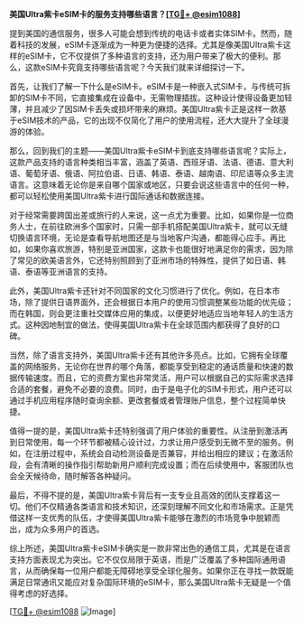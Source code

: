 **美国Ultra紫卡eSIM卡的服务支持哪些语言？[[TG💪+ @esim1088](https://t.me/s/esim1088)]**

提到美国的通信服务，很多人可能会想到传统的电话卡或者实体SIM卡。然而，随着科技的发展，eSIM卡逐渐成为一种更为便捷的选择。尤其是像美国Ultra紫卡这样的eSIM卡，它不仅提供了多种语言的支持，还为用户带来了极大的便利。那么，这款eSIM卡究竟支持哪些语言呢？今天我们就来详细探讨一下。

首先，让我们了解一下什么是eSIM卡。eSIM卡是一种嵌入式SIM卡，与传统可拆卸的SIM卡不同，它直接集成在设备中，无需物理插拔。这种设计使得设备更加轻薄，并且减少了因SIM卡丢失或损坏带来的麻烦。美国Ultra紫卡正是这样一款基于eSIM技术的产品，它的出现不仅简化了用户的使用流程，还大大提升了全球漫游的体验。

那么，回到我们的主题——美国Ultra紫卡eSIM卡到底支持哪些语言呢？实际上，这款产品支持的语言种类相当丰富，涵盖了英语、西班牙语、法语、德语、意大利语、葡萄牙语、俄语、阿拉伯语、日语、韩语、泰语、越南语、印尼语等众多主流语言。这意味着无论你是来自哪个国家或地区，只要会说这些语言中的任何一种，都可以轻松使用美国Ultra紫卡进行国际通话和数据连接。

对于经常需要跨国出差或旅行的人来说，这一点尤为重要。比如，如果你是一位商务人士，在前往欧洲多个国家时，只需一部手机搭配美国Ultra紫卡，就可以无缝切换语言环境，无论是查看导航地图还是与当地客户沟通，都能得心应手。再比如，如果你喜欢旅游，特别是亚洲国家，这款卡也能很好地满足你的需求，因为除了常见的欧美语言外，它还特别照顾到了亚洲市场的特殊性，提供了如日语、韩语、泰语等亚洲语言的支持。

此外，美国Ultra紫卡还针对不同国家的文化习惯进行了优化。例如，在日本市场，除了提供日语界面外，还会根据日本用户的使用习惯调整某些功能的优先级；而在韩国，则会更注重社交媒体应用的集成，以便更好地适应当地年轻人的生活方式。这种因地制宜的做法，使得美国Ultra紫卡在全球范围内都获得了良好的口碑。

当然，除了语言支持外，美国Ultra紫卡还有其他许多亮点。比如，它拥有全球覆盖的网络服务，无论你在世界的哪个角落，都能享受到稳定的通话质量和快速的数据传输速度。而且，它的资费方案也非常灵活，用户可以根据自己的实际需求选择合适的套餐，避免不必要的浪费。同时，由于是电子化的SIM卡形式，用户还可以通过手机应用程序随时查询余额、更改套餐或者管理账户信息，整个过程简单快捷。

值得一提的是，美国Ultra紫卡还特别强调了用户体验的重要性。从注册到激活再到日常使用，每一个环节都被精心设计过，力求让用户感受到无微不至的服务。例如，在注册过程中，系统会自动检测设备是否兼容，并给出相应的建议；在激活阶段，会有清晰的操作指引帮助新用户顺利完成设置；而在后续使用中，客服团队也会全天候待命，随时解答各种疑问。

最后，不得不提的是，美国Ultra紫卡背后有一支专业且高效的团队支撑着这一切。他们不仅精通各类语言和技术知识，还深刻理解不同文化和市场需求。正是凭借这样一支优秀的队伍，才使得美国Ultra紫卡能够在激烈的市场竞争中脱颖而出，成为众多用户的首选。

综上所述，美国Ultra紫卡eSIM卡确实是一款非常出色的通信工具，尤其是在语言支持方面表现尤为突出。它不仅仅局限于英语，而是广泛覆盖了多种国际通用语言，从而确保每一位用户都能无障碍地享受全球化服务。如果你正在寻找一款既能满足日常通讯又能应对复杂国际环境的eSIM卡，那么美国Ultra紫卡无疑是一个值得考虑的好选择。

[[TG💪+ @esim1088](https://t.me/s/esim1088) ![Image](https://i.postimg.cc/4NQfJmqS/Snipaste-2025-05-13-00-14-12.png)]
